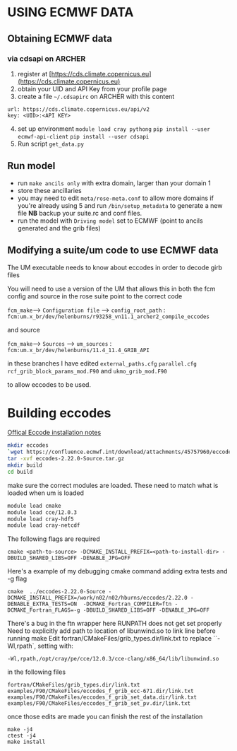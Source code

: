 # USING ECMWF DATA

## Obtaining ECMWF data

### via cdsapi on ARCHER

1. register at [https://cds.climate.copernicus.eu](https://cds.climate.copernicus.eu)
2. obtain your UID and API Key from your profile page
3. create a file `~/.cdsapirc` on ARCHER with this content
```
url: https://cds.climate.copernicus.eu/api/v2
key: <UID>:<API KEY>
```
4. set up environment
`module load cray pythong`
`pip install --user ecmwf-api-client`
`pip install --user cdsapi`
5. Run script `get_data.py`

## Run model

* run `make ancils only` with extra domain, larger than your domain 1
* store these ancillaries
* you may need to edit `meta/rose-meta.conf` to allow more domains if you're already using 5 and run `/bin/setup_metadata` to generate a new file **NB** backup your suite.rc and conf files.
* run the model with `Driving model` set to ECMWF (point to ancils generated and the grib files)

## Modifying a suite/um code to use ECMWF data

The UM executable needs to know about eccodes in order to decode girb files

You will need to use a version of the UM that allows this in both the fcm config and source
in the rose suite point to the correct code

`fcm_make`--> `Configuration file` --> `config_root_path` : `fcm:um.x_br/dev/helenburns/r93258_vn11.1_archer2_compile_eccodes`

and source

`fcm_make`--> `Sources` --> `um_sources` : `fcm:um.x_br/dev/helenburns/11.4_11.4_GRIB_API`

in these branches I have edited
`external_paths.cfg` `parallel.cfg` `rcf_grib_block_params_mod.F90` and `ukmo_grib_mod.F90`

to allow eccodes to be used.

# Building eccodes

[Offical Eccode installation notes](https://confluence.ecmwf.int/display/ECC/ecCodes+installation)

```bash
mkdir eccodes
`wget https://confluence.ecmwf.int/download/attachments/45757960/eccodes-2.22.0-Source.tar.gz`
tar -xvf eccodes-2.22.0-Source.tar.gz
mkdir build
cd build
```

make sure the correct modules are loaded. These need to match what is loaded when um is loaded

```bash
module load cmake
module load cce/12.0.3
module load cray-hdf5
module load cray-netcdf

```

The following flags are required

```
cmake <path-to-source> -DCMAKE_INSTALL_PREFIX=<path-to-install-dir> -DBUILD_SHARED_LIBS=OFF -DENABLE_JPG=OFF
```

Here's a example of my debugging cmake command adding extra tests and -g flag

```
cmake  ../eccodes-2.22.0-Source -DCMAKE_INSTALL_PREFIX=/work/n02/n02/hburns/eccodes/2.22.0 -DENABLE_EXTRA_TESTS=ON  -DCMAKE_Fortran_COMPILER=ftn -DCMAKE_Fortran_FLAGS=-g -DBUILD_SHARED_LIBS=OFF -DENABLE_JPG=OFF
```


There's a bug in the ftn wrapper here RUNPATH does not get set properly
Need to explicitly add path to location of libunwind.so to link line before running make
Edit fortran/CMakeFiles/grib_types.dir/link.txt to replace ``-Wl,rpath`, setting with:

`-Wl,rpath,/opt/cray/pe/cce/12.0.3/cce-clang/x86_64/lib/libunwind.so`

in the following files

```
fortran/CMakeFiles/grib_types.dir/link.txt
examples/F90/CMakeFiles/eccodes_f_grib_ecc-671.dir/link.txt
examples/F90/CMakeFiles/eccodes_f_grib_set_data.dir/link.txt
examples/F90/CMakeFiles/eccodes_f_grib_set_pv.dir/link.txt
```

once those edits are made you can finish the rest of the installation 

```
make -j4
ctest -j4
make install
```
